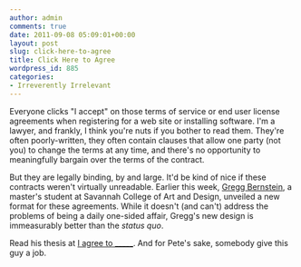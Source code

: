 ```yaml
---
author: admin
comments: true
date: 2011-09-08 05:09:01+00:00
layout: post
slug: click-here-to-agree
title: Click Here to Agree
wordpress_id: 885
categories:
- Irreverently Irrelevant
---
```


Everyone clicks "I accept" on those terms of service or end user license agreements when registering for a web site or installing software. I'm a lawyer, and frankly, I think you're nuts if you bother to read them. They're often poorly-written, they often contain clauses that allow one party (not you) to change the terms at any time, and there's no opportunity to meaningfully bargain over the terms of the contract.

But they are legally binding, by and large. It'd be kind of nice if these contracts weren't virtually unreadable. Earlier this week, [Gregg Bernstein](http://madebygregg.com), a master's student at Savannah College of Art and Design, unveiled a new format for these agreements. While it doesn't (and can't) address the problems of being a daily one-sided affair, Gregg's new design is immeasurably better than the *status quo*.

Read his thesis at [I agree to \_\_\_\_\_](http://iagreeto.org). And for Pete's sake, somebody give this guy a job.
